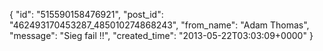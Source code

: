  {
   "id": "515590158476921",
   "post_id": "462493170453287_485010274868243",
   "from_name": "Adam Thomas",
   "message": "Sieg fail !!",
   "created_time": "2013-05-22T03:03:09+0000"
 }
